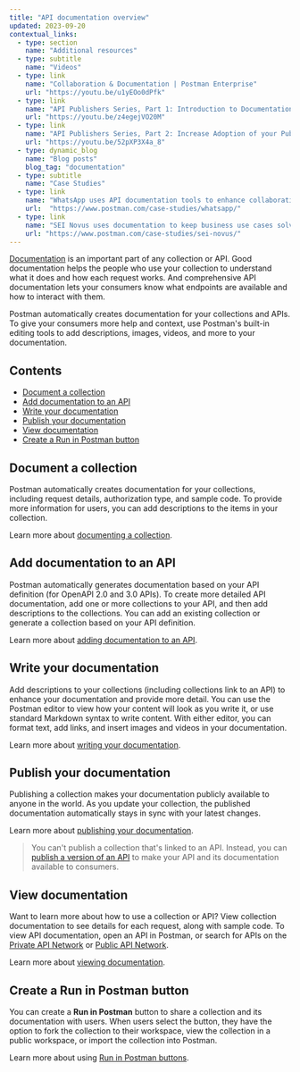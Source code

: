 ```yaml
---
title: "API documentation overview"
updated: 2023-09-20
contextual_links:
  - type: section
    name: "Additional resources"
  - type: subtitle
    name: "Videos"
  - type: link
    name: "Collaboration & Documentation | Postman Enterprise"
    url: "https://youtu.be/u1yEOo0dPfk"
  - type: link
    name: "API Publishers Series, Part 1: Introduction to Documentation"
    url: "https://youtu.be/z4egejVO20M"
  - type: link
    name: "API Publishers Series, Part 2: Increase Adoption of your Public API"
    url: "https://youtu.be/52pXP3X4a_8"
  - type: dynamic_blog
    name: "Blog posts"
    blog_tag: "documentation"
  - type: subtitle
    name: "Case Studies"
  - type: link
    name: "WhatsApp uses API documentation tools to enhance collaboration"
    url:  "https://www.postman.com/case-studies/whatsapp/"
  - type: link
    name: "SEI Novus uses documentation to keep business use cases solved"
    url: "https://www.postman.com/case-studies/sei-novus/"
---
```


[Documentation](https://www.postman.com/api-platform/api-documentation/) is an important part of any collection or API. Good documentation helps the people who use your collection to understand what it does and how each request works. And comprehensive API documentation lets your consumers know what endpoints are available and how to interact with them.

Postman automatically creates documentation for your collections and APIs. To give your consumers more help and context, use Postman's built-in editing tools to add descriptions, images, videos, and more to your documentation.

## Contents

* [Document a collection](#document-a-collection)
* [Add documentation to an API](#add-documentation-to-an-api)
* [Write your documentation](#write-your-documentation)
* [Publish your documentation](#publish-your-documentation)
* [View documentation](#view-documentation)
* [Create a Run in Postman button](#create-a-run-in-postman-button)

## Document a collection

Postman automatically creates documentation for your collections, including request details, authorization type, and sample code. To provide more information for users, you can add descriptions to the items in your collection.

Learn more about [documenting a collection](/docs/publishing-your-api/document-a-collection/).

## Add documentation to an API

Postman automatically generates documentation based on your API definition (for OpenAPI 2.0 and 3.0 APIs). To create more detailed API documentation, add one or more collections to your API, and then add descriptions to the collections. You can add an existing collection or generate a collection based on your API definition.

Learn more about [adding documentation to an API](/docs/publishing-your-api/documenting-your-api/).

## Write your documentation

Add descriptions to your collections (including collections link to an API) to enhance your documentation and provide more detail. You can use the Postman editor to view how your content will look as you write it, or use standard Markdown syntax to write content. With either editor, you can format text, add links, and insert images and videos in your documentation.

Learn more about [writing your documentation](/docs/publishing-your-api/authoring-your-documentation/).

## Publish your documentation

Publishing a collection makes your documentation publicly available to anyone in the world. As you update your collection, the published documentation automatically stays in sync with your latest changes.

Learn more about [publishing your documentation](/docs/publishing-your-api/publishing-your-docs/).

> You can't publish a collection that's linked to an API. Instead, you can [publish a version of an API](http://localhost:8000/docs/designing-and-developing-your-api/versioning-an-api/api-versions/) to make your API and its documentation available to consumers.

## View documentation

Want to learn more about how to use a collection or API? View collection documentation to see details for each request, along with sample code. To view API documentation, open an API in Postman, or search for APIs on the [Private API Network](https://go.postman.co/network/private) or [Public API Network](https://www.postman.com/explore/apis).

Learn more about [viewing documentation](/docs/publishing-your-api/viewing-documentation/).

## Create a Run in Postman button

You can create a **Run in Postman** button to share a collection and its documentation with users. When users select the button, they have the option to
fork the collection to their workspace, view the collection in a public workspace, or import the collection into Postman.

Learn more about using [Run in Postman buttons](/docs/publishing-your-api/run-in-postman/introduction-run-button/).
